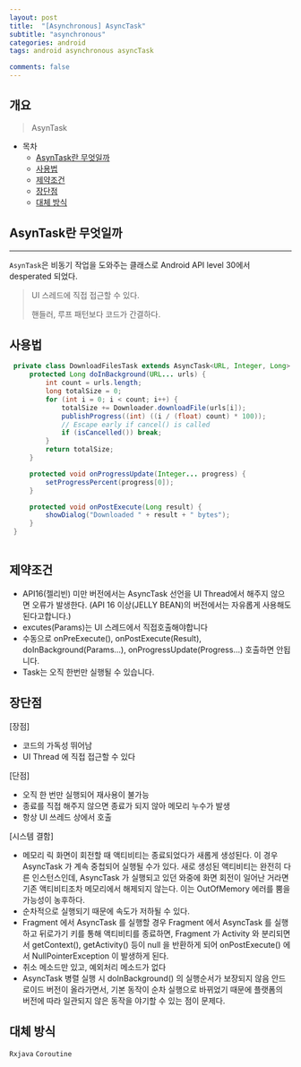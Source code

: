 ```yaml
---
layout: post
title:  "[Asynchronous] AsyncTask"
subtitle: "asynchronous"
categories: android
tags: android asynchronous asyncTask

comments: false
---
```



## 개요
> AsynTask
  
- 목차
  - [AsynTask란 무엇일까](#AsynTask란-무엇일까)
  - [사용법](#사용법)
  - [제약조건](#제약조건)
  - [장단점](#장단점)
  - [대체 방식](#대체-방식)
	
  
## AsynTask란 무엇일까

---
`AsynTask`은 비동기 작업을 도와주는 클래스로 Android API level 30에서 desperated 되었다.

> UI 스레드에 직접 접근할 수 있다.
> 
> 핸들러, 루프 패턴보다 코드가 간결하다.


## 사용법

```java
 private class DownloadFilesTask extends AsyncTask<URL, Integer, Long> {
     protected Long doInBackground(URL... urls) {
         int count = urls.length;
         long totalSize = 0;
         for (int i = 0; i < count; i++) {
             totalSize += Downloader.downloadFile(urls[i]);
             publishProgress((int) ((i / (float) count) * 100));
             // Escape early if cancel() is called
             if (isCancelled()) break;
         }
         return totalSize;
     }

     protected void onProgressUpdate(Integer... progress) {
         setProgressPercent(progress[0]);
     }

     protected void onPostExecute(Long result) {
         showDialog("Downloaded " + result + " bytes");
     }
 }
       
```



## 제약조건
 * API16(젤리빈) 미만 버전에서는 AsyncTask 선언을 UI Thread에서 해주지 않으면 오류가 발생한다. (API 16 이상(JELLY BEAN)의 버전에서는 자유롭게 사용해도 된다고합니다.)
 * excutes(Params)는 UI 스레드에서 직접호출해야합니다
 * 수동으로 onPreExecute(), onPostExecute(Result), doInBackground(Params...), onProgressUpdate(Progress...) 호출하면 안됩니다.
 * Task는 오직 한번만 실행될 수 있습니다.


## 장단점

[장점]
* 코드의 가독성 뛰어남
* UI Thread 에 직접 접근할 수 있다

[단점]
* 오직 한 번만 실행되어 재사용이 불가능
* 종료를 직접 해주지 않으면 종료가 되지 않아 메모리 누수가 발생
* 항상 UI 쓰레드 상에서 호출

[시스템 결함]
* 메모리 릭
화면이 회전할 때 액티비티는 종료되었다가 새롭게 생성된다. 이 경우 AsyncTask 가 계속 중첩되어 실행될 수가 있다. 새로 생성된 액티비티는 완전히 다른 인스턴스인데, AsyncTask 가 실행되고 있던 와중에 화면 회전이 일어난 거라면 기존 액티비티조차 메모리에서 해제되지 않는다. 이는 OutOfMemory 에러를 뿜을 가능성이 농후하다.
* 순차적으로 실행되기 때문에 속도가 저하될 수 있다.
* Fragment 에서 AsyncTask 를 실행할 경우
Fragment 에서 AsyncTask 를 실행하고 뒤로가기 키를 통해 액티비티를 종료하면, Fragment 가 Activity 와 분리되면서 getContext(), getActivity() 등이 null 을 반환하게 되어 onPostExecute() 에서 NullPointerException 이 발생하게 된다.
* 취소 메소드만 있고, 예외처리 메소드가 없다
* AsyncTask 병렬 실행 시 doInBackground() 의 실행순서가 보장되지 않음
안드로이드 버전이 올라가면서, 기본 동작이 순차 실행으로 바뀌었기 때문에 플랫폼의 버전에 따라 일관되지 않은 동작을 야기할 수 있는 점이 문제다.

## 대체 방식

`Rxjava`
`Coroutine`

